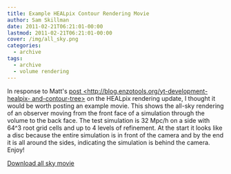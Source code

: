 ```yaml
---
title: Example HEALpix Contour Rendering Movie
author: Sam Skillman
date: 2011-02-21T06:21:01-00:00
lastmod: 2011-02-21T06:21:01-00:00
cover: /img/all_sky.png
categories:
  - archive
tags:
  - archive
  - volume rendering
---
```

In response to Matt's [post
&lt;http://blog.enzotools.org/yt-development-healpix-
and-contour-tree&gt;]() on the HEALpix rendering update, I thought it
would be worth posting an example movie. This shows the all-sky
rendering of an observer moving from the front face of a simulation
through the volume to the back face. The test simulation is 32 Mpc/h on
a side with 64^3 root grid cells and up to 4 levels of refinement. At
the start it looks like a disc because the entire simulation is in front
of the camera and by the end it is all around the sides, indicating the
simulation is behind the camera. Enjoy!

[Download all sky movie](/img/all_sky.mov)

